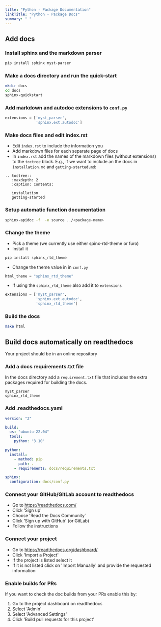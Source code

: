 ```yaml
---
title: "Python - Package Documentation"
linkTitle: "Python - Package Docs"
summary: " "
---
```


## Add docs

### Install sphinx and the markdown parser

```sh
pip install sphinx myst-parser 
```

### Make a docs directory and run the quick-start

```sh
mkdir docs
cd docs
sphinx-quickstart
```

### Add markdown and autodoc extensions to `conf.py`

```python
extensions = ['myst_parser',
              'sphinx.ext.autodoc']
```

### Make docs files and edit index.rst

* Edit `index.rst` to include the information you
* Add markdown files for each separate page of docs
* In `index.rst` add the names of the markdown files (without extensions) to the `toctree` block. E.g., if we want to include an the docs in `installation.md` and `getting-started.md`:

```
.. toctree::
   :maxdepth: 2
   :caption: Contents:

   installation
   getting-started
```

### Setup automatic function documentation

```sh
sphinx-apidoc -f  -o source ../<package-name>
```

### Change the theme

* Pick a theme (we currently use either spinx-rtd-theme or furo)
* Install it

```sh
pip install sphinx_rtd_theme
```

* Change the theme value in in `conf.py`

```python
html_theme = "sphinx_rtd_theme"
```

* If using the `sphinx_rtd_theme` also add it to `extensions`

```python
extensions = ['myst_parser',
              'sphinx.ext.autodoc',
              'sphinx_rtd_theme']
```

### Build the docs

```sh
make html
```

## Build docs automatically on readthedocs

Your project should be in an online repository

### Add a docs requirements.txt file

In the docs directory add a `requirement.txt` file that includes the extra packages required for building the docs.

```
myst_parser
sphinx_rtd_theme
```

### Add .readthedocs.yaml

```yaml
version: "2"

build:
  os: "ubuntu-22.04"
  tools:
    python: "3.10"

python:
  install:
    - method: pip
      path: .
    - requirements: docs/requirements.txt

sphinx:
  configuration: docs/conf.py
```

### Connect your GitHub/GitLab account to readthedocs

* Go to <https://readthedocs.com/>
* Click 'Sign up'
* Choose 'Read the Docs Community'
* Click 'Sign up with GitHub' (or GitLab)
* Follow the instructions

### Connect your project

* Go to <https://readthedocs.org/dashboard/>
* Click 'Import a Project'
* If the project is listed select it
* If it is not listed click on 'Import Manually' and provide the requested information

### Enable builds for PRs

If you want to check the doc builds from your PRs enable this by:

1. Go to the project dashboard on readthedocs
2. Select 'Admin'
3. Select 'Advanced Settings'
4. Click 'Build pull requests for this project'
